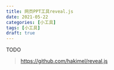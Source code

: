 ```yaml
---
title: 网页PPT工具reveal.js
date: 2021-05-22
categories: [小工具]
tags: [小工具]
draft: true
---
```


TODO

> https://github.com/hakimel/reveal.js
